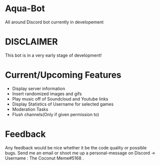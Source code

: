 # Aqua-Bot
All around Discord bot currently in developement

# DISCLAIMER
This bot is in a very early stage of development!

# Current/Upcoming Features
<ul>
  <li> Display server information </li>
  <li> Insert randomized images and gifs </li>
  <li> Play music off of Soundcloud and Youtube links </li>
  <li> Display Statistics of Username for selected games </li>
  <li> Moderation Tasks </li>
  <li> Flush channels(Only if given permission to) </li>
</ul>

# Feedback 
Any feedback would be nice whether it be the code quality or possible bugs.
Send me an email or shoot me up a personal-message on Discord -> Username : The Coconut Meme#5168 .
